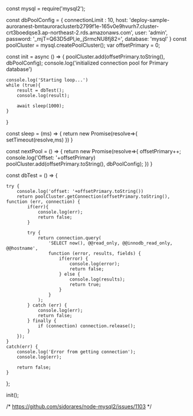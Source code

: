 const mysql = require('mysql2');

const dbPoolConfig = {
    connectionLimit : 10,
    host: 'deploy-sample-auroranest-bmtauroraclusterb2799f1e-165v0e9hvurh7.cluster-crt3boedqse3.ap-northeast-2.rds.amazonaws.com',
    user: 'admin',
    password: '_mjT=Q63D5dPl,ie_jSrmcNU8fj82=',
    database: 'mysql'
}
const poolCluster = mysql.createPoolCluster();
var offsetPrimary = 0;

const init = async () => {
    poolCluster.add(offsetPrimary.toString(), dbPoolConfig);
    console.log('initialized  connection pool for Primary database')

    console.log('Starting loop...')
    while (true){
        result = dbTest();
        console.log(result);

        await sleep(1000);  
    }
}

const sleep = (ms) => {
  return new Promise(resolve=>{
          setTimeout(resolve,ms)
  })
}

const nextPool = () => {
  return new Promise(resolve=>{
      offsetPrimary++;
      console.log('Offset: '+offsetPrimary)
      poolCluster.add(offsetPrimary.toString(), dbPoolConfig);
  })
}


const dbTest = () => {
    
	try {
        console.log('offset: '+offsetPrimary.toString())
        return poolCluster.getConnection(offsetPrimary.toString(), function (err, connection) {
            if(err){
                console.log(err);
                return false;
            }

            try {
                return connection.query(
                    'SELECT now(), @@read_only, @@innodb_read_only, @@hostname', 
                    function (error, results, fields) {
                        if(error) {
                            console.log(error);
                            return false;
                        } else {
                            console.log(results);
                            return true;
                        }
                    }
                );
            } catch (err) {
                console.log(err);
                return false;
            } finally {
                if (connection) connection.release();
            }
        });
    } 
    catch(err) {
        console.log('Error from getting connection');
        console.log(err);

		return false;
	}
};

init();

/*
    https://github.com/sidorares/node-mysql2/issues/1103
*/